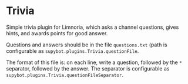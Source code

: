 # Trivia

Simple trivia plugin for Limnoria, which asks a channel questions, gives hints,
and awards points for good answer.

Questions and answers should be in the file `questions.txt` (path is configurable
as `supybot.plugins.Trivia.questionFile`.

The format of this file is: on each line, write a question, followed by the `*`
separator, followed by the answer. The separator is configurable as
`supybot.plugins.Trivia.questionFileSeparator`.
